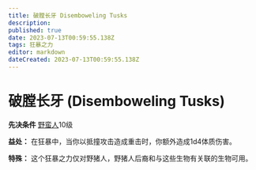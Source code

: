 ```yaml
---
title: 破膛长牙 Disemboweling Tusks
description: 
published: true
date: 2023-07-13T00:59:55.138Z
tags: 狂暴之力
editor: markdown
dateCreated: 2023-07-13T00:59:55.138Z
---
```


# 破膛长牙 (Disemboweling Tusks)

**先决条件** [野蛮人](/野蛮人)10级

**益处：** 在狂暴中，当你以抵撞攻击造成重击时，你额外造成1d4体质伤害。

**特殊：** 这个狂暴之力仅对野猪人，野猪人后裔和与这些生物有关联的生物可用。